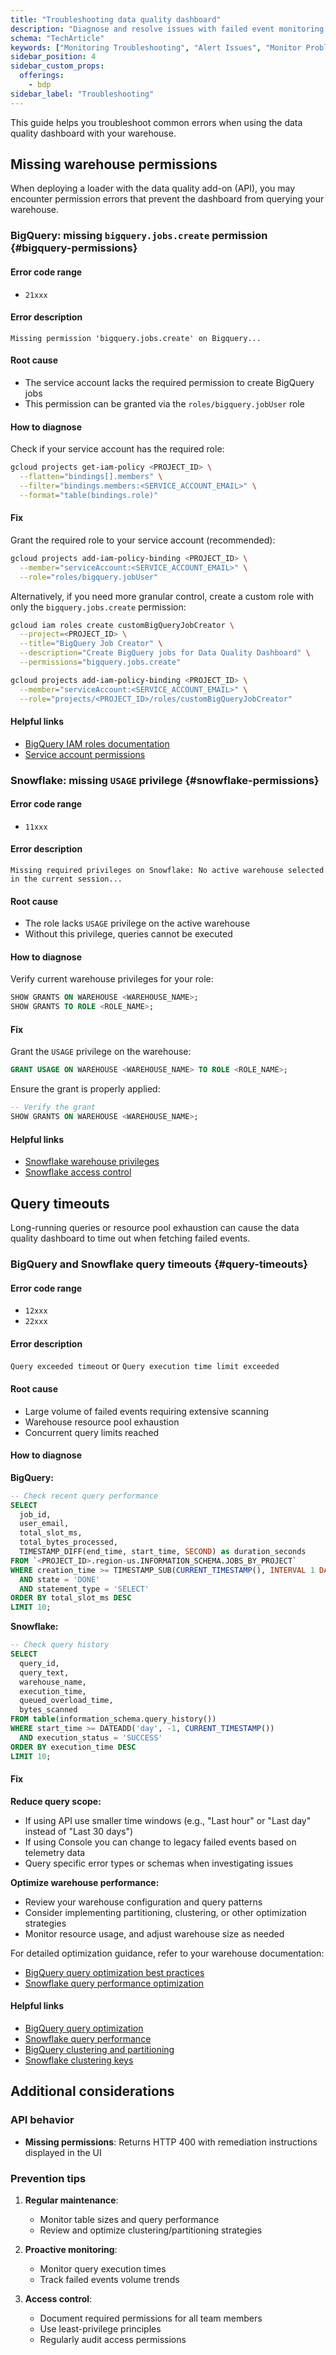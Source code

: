 ```yaml
---
title: "Troubleshooting data quality dashboard"
description: "Diagnose and resolve issues with failed event monitoring to ensure continuous behavioral data quality oversight."
schema: "TechArticle"
keywords: ["Monitoring Troubleshooting", "Alert Issues", "Monitor Problems", "Debug Monitoring", "Alert Debugging", "Monitor Troubleshooting"]
sidebar_position: 4
sidebar_custom_props:
  offerings:
    - bdp
sidebar_label: "Troubleshooting"
---
```


This guide helps you troubleshoot common errors when using the data quality dashboard with your warehouse.

## Missing warehouse permissions

When deploying a loader with the data quality add-on (API), you may encounter permission errors that prevent the dashboard from querying your warehouse.

### BigQuery: missing `bigquery.jobs.create` permission {#bigquery-permissions}

#### Error code range
- `21xxx`

#### Error description
`Missing permission 'bigquery.jobs.create' on Bigquery...`

#### Root cause
- The service account lacks the required permission to create BigQuery jobs
- This permission can be granted via the `roles/bigquery.jobUser` role

#### How to diagnose
Check if your service account has the required role:

```bash
gcloud projects get-iam-policy <PROJECT_ID> \
  --flatten="bindings[].members" \
  --filter="bindings.members:<SERVICE_ACCOUNT_EMAIL>" \
  --format="table(bindings.role)"
```

#### Fix
Grant the required role to your service account (recommended):

```bash
gcloud projects add-iam-policy-binding <PROJECT_ID> \
  --member="serviceAccount:<SERVICE_ACCOUNT_EMAIL>" \
  --role="roles/bigquery.jobUser"
```

Alternatively, if you need more granular control, create a custom role with only the `bigquery.jobs.create` permission:

```bash
gcloud iam roles create customBigQueryJobCreator \
  --project=<PROJECT_ID> \
  --title="BigQuery Job Creator" \
  --description="Create BigQuery jobs for Data Quality Dashboard" \
  --permissions="bigquery.jobs.create"

gcloud projects add-iam-policy-binding <PROJECT_ID> \
  --member="serviceAccount:<SERVICE_ACCOUNT_EMAIL>" \
  --role="projects/<PROJECT_ID>/roles/customBigQueryJobCreator"
```

#### Helpful links
- [BigQuery IAM roles documentation](https://cloud.google.com/bigquery/docs/access-control#bigquery)
- [Service account permissions](https://cloud.google.com/iam/docs/service-accounts)

### Snowflake: missing `USAGE` privilege {#snowflake-permissions}

#### Error code range
- `11xxx`

#### Error description
`Missing required privileges on Snowflake: No active warehouse selected in the current session...`

#### Root cause
- The role lacks `USAGE` privilege on the active warehouse
- Without this privilege, queries cannot be executed

#### How to diagnose
Verify current warehouse privileges for your role:

```sql
SHOW GRANTS ON WAREHOUSE <WAREHOUSE_NAME>;
SHOW GRANTS TO ROLE <ROLE_NAME>;
```

#### Fix
Grant the `USAGE` privilege on the warehouse:

```sql
GRANT USAGE ON WAREHOUSE <WAREHOUSE_NAME> TO ROLE <ROLE_NAME>;
```

Ensure the grant is properly applied:

```sql
-- Verify the grant
SHOW GRANTS ON WAREHOUSE <WAREHOUSE_NAME>;
```

#### Helpful links
- [Snowflake warehouse privileges](https://docs.snowflake.com/en/user-guide/security-access-control-privileges#warehouse-privileges)
- [Snowflake access control](https://docs.snowflake.com/en/user-guide/security-access-control-overview)

## Query timeouts

Long-running queries or resource pool exhaustion can cause the data quality dashboard to time out when fetching failed events.

### BigQuery and Snowflake query timeouts {#query-timeouts}

#### Error code range
- `12xxx`
- `22xxx`
  
#### Error description
`Query exceeded timeout` or `Query execution time limit exceeded`

#### Root cause
- Large volume of failed events requiring extensive scanning
- Warehouse resource pool exhaustion
- Concurrent query limits reached

#### How to diagnose

**BigQuery:**
```sql
-- Check recent query performance
SELECT
  job_id,
  user_email,
  total_slot_ms,
  total_bytes_processed,
  TIMESTAMP_DIFF(end_time, start_time, SECOND) as duration_seconds
FROM `<PROJECT_ID>.region-us.INFORMATION_SCHEMA.JOBS_BY_PROJECT`
WHERE creation_time >= TIMESTAMP_SUB(CURRENT_TIMESTAMP(), INTERVAL 1 DAY)
  AND state = 'DONE'
  AND statement_type = 'SELECT'
ORDER BY total_slot_ms DESC
LIMIT 10;
```

**Snowflake:**
```sql
-- Check query history
SELECT
  query_id,
  query_text,
  warehouse_name,
  execution_time,
  queued_overload_time,
  bytes_scanned
FROM table(information_schema.query_history())
WHERE start_time >= DATEADD('day', -1, CURRENT_TIMESTAMP())
  AND execution_status = 'SUCCESS'
ORDER BY execution_time DESC
LIMIT 10;
```

#### Fix

**Reduce query scope:**
- If using API use smaller time windows (e.g., "Last hour" or "Last day" instead of "Last 30 days")
- If using Console you can change to legacy failed events based on telemetry data
- Query specific error types or schemas when investigating issues

**Optimize warehouse performance:**
- Review your warehouse configuration and query patterns
- Consider implementing partitioning, clustering, or other optimization strategies
- Monitor resource usage, and adjust warehouse size as needed

For detailed optimization guidance, refer to your warehouse documentation:
- [BigQuery query optimization best practices](https://cloud.google.com/bigquery/docs/best-practices-performance-overview)
- [Snowflake query performance optimization](https://docs.snowflake.com/en/user-guide/performance-query-optimization)

#### Helpful links
- [BigQuery query optimization](https://cloud.google.com/bigquery/docs/best-practices-performance-overview)
- [Snowflake query performance](https://docs.snowflake.com/en/user-guide/performance-query-optimization)
- [BigQuery clustering and partitioning](https://cloud.google.com/bigquery/docs/clustered-tables)
- [Snowflake clustering keys](https://docs.snowflake.com/en/user-guide/tables-clustering-keys)

## Additional considerations

### API behavior

- **Missing permissions**: Returns HTTP 400 with remediation instructions displayed in the UI

### Prevention tips

1. **Regular maintenance**:
   - Monitor table sizes and query performance
   - Review and optimize clustering/partitioning strategies

2. **Proactive monitoring**:
   - Monitor query execution times
   - Track failed events volume trends

3. **Access control**:
   - Document required permissions for all team members
   - Use least-privilege principles
   - Regularly audit access permissions
